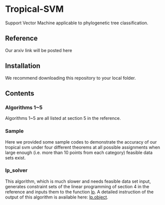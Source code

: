 # Tropical-SVM
Support Vector Machine applicable to phylogenetic tree classification.
## Reference
Our arxiv link will be posted here
## Installation
We recommend downloading this repository to your local folder.
## Contents
### Algorithms 1~5
Algorithms 1~5 are all listed at section 5 in the reference.
### Sample
Here we provided some sample codes to demonstrate the accuracy of our tropical svm under four different theorems at all possible assignments when large enough (i.e. more than 10 points from each category) feasible data sets exist.
### lp_solver
This algorithm, which is much slower and needs feasible data set input, generates constraint sets of the linear programming of section 4 in the reference and inputs them to the function [lp](https://www.rdocumentation.org/packages/lpSolve/versions/5.6.15/topics/lp). A detailed instruction of the output of this algorithm is available here: [lp.object](https://www.rdocumentation.org/packages/lpSolve/versions/5.6.13.3/topics/lp.object).
